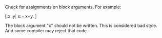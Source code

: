 Check for assignments on block arguments.For example:[:x :y|	x:= x+y.	]The block argument "x" should not be written. This is considered bad style. And some compiler may reject that code.